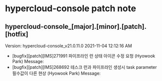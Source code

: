 # hypercloud-console patch note
## hypercloud-console_[major].[minor].[patch].[hotfix]
Version: hypercloud-console_v21.0.11.0
2021-11-04  12:12:16 AM
- [bugfix][patch][IMS]271991 파이프라인 런 상태 아이콘 수정 요청 (Hyowook Park) 
    Message: 
- [bugfix][patch][IMS]268692 테스크 런과 파이프라인 생성시 task parameter 필수값이 다른 현상 (Hyowook Park) 
    Message: 